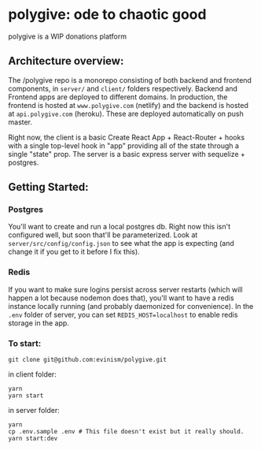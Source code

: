 # polygive: ode to chaotic good

polygive is a WIP donations platform

## Architecture overview:
The /polygive repo is a monorepo consisting of both backend and frontend components, in `server/` and `client/` folders respectively. Backend and Frontend apps are deployed to  different domains. In production, the frontend is hosted at `www.polygive.com` (netlify) and the backend is hosted at `api.polygive.com` (heroku). These are deployed automatically on push master.

Right now, the client is a basic Create React App + React-Router + hooks with a single top-level hook in "app" providing all of the state through a single "state" prop. The server is a basic express server with sequelize + postgres.

## Getting Started:

### Postgres
You'll want to create and run a local postgres db. Right now this isn't configured well, but soon that'll be parameterized. Look at `server/src/config/config.json` to see what the app is expecting (and change it if you get to it before I fix this).

### Redis
If you want to make sure logins persist across server restarts (which will happen a lot because nodemon does that), you'll want to have a redis instance locally running (and probably daemonized for convenience). In the `.env` folder of server, you can set `REDIS_HOST=localhost` to enable redis storage in the app.

### To start:
`git clone git@github.com:evinism/polygive.git`

in client folder:
```
yarn
yarn start
```
in server folder:
```
yarn
cp .env.sample .env # This file doesn't exist but it really should.
yarn start:dev
```


